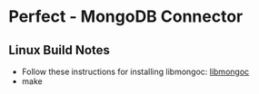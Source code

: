 # Perfect - MongoDB Connector

## Linux Build Notes

* Follow these instructions for installing libmongoc: [libmongoc](http://api.mongodb.org/c/current/installing.html)
* make